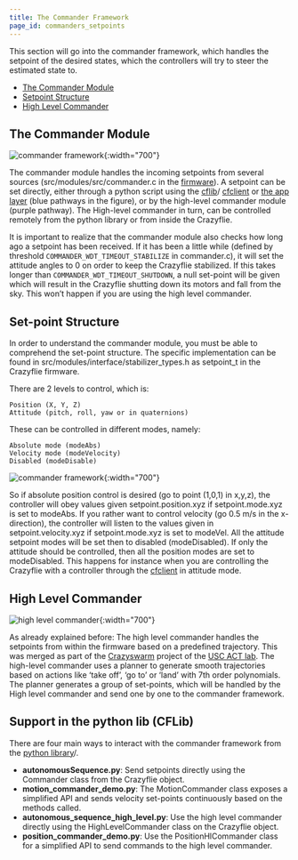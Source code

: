 ```yaml
---
title: The Commander Framework
page_id: commanders_setpoints
---
```



This section will go into the commander framework, which handles the setpoint of the desired states, which the controllers will try to steer the estimated state to.

 * [The Commander Module](#the-commander-module)
 * [Setpoint Structure](#setpoint-structure)
 * [High Level Commander](#high-level-commander)


## The Commander Module

![commander framework](/docs/images/commander_framework.png){:width="700"}

The commander module handles the incoming setpoints from several sources (src/modules/src/commander.c in the [firmware](https://github.com/bitcraze/crazyflie-firmware)). A setpoint can be set directly, either through a python script using the [cflib](https://github.com/bitcraze/crazyflie-lib-python)/ [cfclient](https://github.com/bitcraze/crazyflie-clients-python) or [the app layer](/docs/userguides/app_layer.md) (blue pathways in the figure), or by the high-level commander module (purple pathway). The High-level commander in turn, can be controlled remotely from the python library or from inside the Crazyflie.

It is important to realize that the commander module also checks how long ago a setpoint has been received. If it has been a little while (defined by threshold `COMMANDER_WDT_TIMEOUT_STABILIZE` in commander.c), it will set the attitude angles to 0 on order to keep the Crazyflie stabilized. If this takes longer than `COMMANDER_WDT_TIMEOUT_SHUTDOWN`, a null set-point will be given which will result in the Crazyflie shutting down its motors and fall from the sky. This won’t happen if you are using the high level commander.

## Set-point Structure


In order to understand the commander module, you must be able to comprehend the set-point structure. The specific implementation can be found in src/modules/interface/stabilizer_types.h as setpoint_t in the Crazyflie firmware.

There are 2 levels to control, which is:

    Position (X, Y, Z)
    Attitude (pitch, roll, yaw or in quaternions)

These can be controlled in different modes, namely:

    Absolute mode (modeAbs)
    Velocity mode (modeVelocity)
    Disabled (modeDisable)

![commander framework](/docs/images/setpoint_structure.png){:width="700"}


So if absolute position control is desired (go to point (1,0,1) in x,y,z), the controller will obey values given setpoint.position.xyz if setpoint.mode.xyz is set to modeAbs. If you rather want to control velocity (go 0.5 m/s in the x-direction), the controller will listen to the values given in setpoint.velocity.xyz if setpoint.mode.xyz is set to modeVel. All the attitude setpoint modes will be set then to disabled (modeDisabled). If only the attitude should be controlled, then all the position modes are set to modeDisabled. This happens for instance when you are controlling the Crazyflie with a controller through the [cfclient](https://www.bitcraze.io/documentation/repository/crazyflie-clients-python/master/) in attitude mode.



## High Level Commander

![high level commander](/docs/images/high_level_commander.png){:width="700"}

As already explained before: The high level commander handles the setpoints from within the firmware based on a predefined trajectory. This was merged as part of the [Crazyswarm](https://crazyswarm.readthedocs.io/en/latest/) project of the [USC ACT lab](https://act.usc.edu/). The high-level commander uses a planner to generate smooth trajectories based on actions like ‘take off’, ‘go to’ or ‘land’ with 7th order polynomials. The planner generates a group of set-points, which will be handled by the High level commander and send one by one to the commander framework.


## Support in the python lib (CFLib)

There are four main ways to interact with the commander framework from the [python library](https://github.com/bitcraze/crazyflie-lib-python)/.

* **autonomousSequence.py**: Send setpoints directly using the Commander class from the Crazyflie object.
* **motion_commander_demo.py**: The MotionCommander class exposes a simplified API and sends velocity set-points continuously based on the methods called.
* **autonomous_sequence_high_level.py**: Use the high level commander directly using the HighLevelCommander class on the Crazyflie object.
* **position_commander_demo.py**: Use the PositionHlCommander class for a simplified API to send commands to the high level commander.

